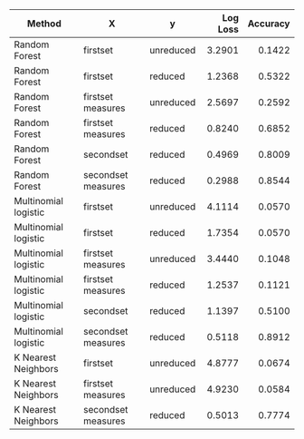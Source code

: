  Method                  | X                        | y         | Log Loss | Accuracy
-------------------------|--------------------------|-----------|---------:|--------:
Random Forest            | firstset                 | unreduced | 3.2901   | 0.1422  
Random Forest            | firstset                 | reduced   | 1.2368   | 0.5322  
Random Forest            | firstset measures        | unreduced | 2.5697   | 0.2592  
Random Forest            | firstset measures        | reduced   | 0.8240   | 0.6852  
Random Forest            | secondset                | reduced   | 0.4969   | 0.8009  
Random Forest            | secondset measures       | reduced   | 0.2988   | 0.8544  
Multinomial logistic     | firstset                 | unreduced | 4.1114   | 0.0570  
Multinomial logistic     | firstset                 | reduced   | 1.7354   | 0.0570  
Multinomial logistic     | firstset measures        | unreduced | 3.4440   | 0.1048  
Multinomial logistic     | firstset measures        | reduced   | 1.2537   | 0.1121  
Multinomial logistic     | secondset                | reduced   | 1.1397   | 0.5100  
Multinomial logistic     | secondset measures       | reduced   | 0.5118   | 0.8912  
K Nearest Neighbors      | firstset                 | unreduced | 4.8777   | 0.0674  
K Nearest Neighbors      | firstset measures        | unreduced | 4.9230   | 0.0584  
K Nearest Neighbors      | secondset measures       | reduced   | 0.5013   | 0.7774
